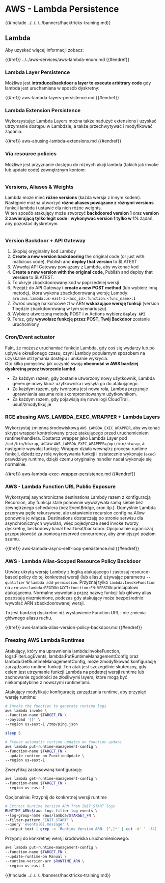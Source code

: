 # AWS - Lambda Persistence

{{#include ../../../../banners/hacktricks-training.md}}

## Lambda

Aby uzyskać więcej informacji zobacz:

{{#ref}}
../../aws-services/aws-lambda-enum.md
{{#endref}}

### Lambda Layer Persistence

Możliwe jest **introduce/backdoor a layer to execute arbitrary code** gdy lambda jest uruchamiana w sposób dyskretny:

{{#ref}}
aws-lambda-layers-persistence.md
{{#endref}}

### Lambda Extension Persistence

Wykorzystując Lambda Layers można także nadużyć extensions i uzyskać utrzymanie dostępu w Lambdzie, a także przechwytywać i modyfikować żądania.

{{#ref}}
aws-abusing-lambda-extensions.md
{{#endref}}

### Via resource policies

Możliwe jest przyznanie dostępu do różnych akcji lambda (takich jak invoke lub update code) zewnętrznym kontom:

<figure><img src="../../../../images/image (255).png" alt=""><figcaption></figcaption></figure>

### Versions, Aliases & Weights

Lambda może mieć **różne versions** (każda wersja z innym kodem).\
Następnie można utworzyć **różne aliases powiązane z różnymi versions** funkcji lambda i ustawić dla nich różne weights.\
W ten sposób atakujący może stworzyć **backdoored version 1** oraz **version 2 zawierającą tylko legit code** i **wykonywać version 1 tylko w 1%** żądań, aby pozostać dyskretnym.

<figure><img src="../../../../images/image (120).png" alt=""><figcaption></figcaption></figure>

### Version Backdoor + API Gateway

1. Skopiuj oryginalny kod Lambdy
2. **Create a new version backdooring** the original code (or just with malicious code). Publish and **deploy that version** to $LATEST
1. Wywołaj API Gateway powiązany z Lambdą, aby wykonać kod
3. **Create a new version with the original code**, Publish and deploy that **version** to $LATEST.
1. To ukryje zbackdoorowany kod w poprzedniej wersji
4. Przejdź do API Gateway i **create a new POST method** (lub wybierz inną metodę), która wykona zbackdoorowaną wersję Lambdy: `arn:aws:lambda:us-east-1:<acc_id>:function:<func_name>:1`
1. Zwróć uwagę na końcowe :1 w ARN **wskazujące wersję funkcji** (version 1 będzie zbackdoorowaną w tym scenariuszu).
5. Wybierz utworzoną metodę POST i w Actions wybierz **`Deploy API`**
6. Teraz, gdy **wywołasz funkcję przez POST, Twój Backdoor** zostanie uruchomiony

### Cron/Event actuator

Fakt, że możesz uruchamiać funkcje Lambda, gdy coś się wydarzy lub po upływie określonego czasu, czyni Lambdy popularnym sposobem na uzyskanie utrzymania dostępu i unikanie wykrycia.\
Oto kilka pomysłów, jak uczynić swoją **obecność w AWS bardziej dyskretną przez tworzenie lambd**.

- Za każdym razem, gdy zostanie utworzony nowy użytkownik, Lambda generuje nowy klucz użytkownika i wysyła go do atakującego.
- Za każdym razem, gdy tworzona jest nowa rola, Lambda przyznaje uprawnienia assume role skompromitowanym użytkownikom.
- Za każdym razem, gdy pojawiają się nowe logi CloudTrail, usuń/zmodyfikuj je

### RCE abusing AWS_LAMBDA_EXEC_WRAPPER + Lambda Layers

Wykorzystaj zmienną środowiskową `AWS_LAMBDA_EXEC_WRAPPER`, aby wykonać skrypt wrapper kontrolowany przez atakującego przed uruchomieniem runtime/handlera. Dostarcz wrapper jako Lambda Layer pod `/opt/bin/htwrap`, ustaw `AWS_LAMBDA_EXEC_WRAPPER=/opt/bin/htwrap`, a następnie wywołaj funkcję. Wrapper działa wewnątrz procesu runtime funkcji, dziedziczy rolę wykonywania funkcji i ostatecznie wykonuje (`exec`) prawdziwy runtime, dzięki czemu oryginalny handler nadal wykonuje się normalnie.

{{#ref}}
aws-lambda-exec-wrapper-persistence.md
{{#endref}}

### AWS - Lambda Function URL Public Exposure

Wykorzystaj asynchroniczne destinations Lambdy razem z konfiguracją Recursion, aby funkcja stale ponownie wywoływała samą siebie bez zewnętrznego schedulera (bez EventBridge, cron itp.). Domyślnie Lambda przerywa pętle rekursywne, ale ustawienie recursion config na Allow ponownie je włącza. Destinations dostarczają po stronie serwisu dla asynchronicznych wywołań, więc pojedyncze seed invoke tworzy dyskretny, bezkodowy kanał heartbeat/backdoor. Opcjonalnie ograniczaj przepustowość za pomocą reserved concurrency, aby zmniejszyć poziom szumu.

{{#ref}}
aws-lambda-async-self-loop-persistence.md
{{#endref}}

### AWS - Lambda Alias-Scoped Resource Policy Backdoor

Utwórz ukrytą wersję Lambdy z logiką atakującego i zastosuj resource-based policy do tej konkretnej wersji (lub aliasu) używając parametru `--qualifier` w `lambda add-permission`. Przyznaj tylko `lambda:InvokeFunction` na `arn:aws:lambda:REGION:ACCT:function:FN:VERSION` principalowi atakującemu. Normalne wywołania przez nazwę funkcji lub główny alias pozostają niezmienione, podczas gdy atakujący może bezpośrednio wywołać ARN zbackdoorowanej wersji.

To jest bardziej dyskretne niż wystawienie Function URL i nie zmienia głównego aliasu ruchu.

{{#ref}}
aws-lambda-alias-version-policy-backdoor.md
{{#endref}}

### Freezing AWS Lambda Runtimes

Atakujący, który ma uprawnienia lambda:InvokeFunction, logs:FilterLogEvents, lambda:PutRuntimeManagementConfig oraz lambda:GetRuntimeManagementConfig, może zmodyfikować konfigurację zarządzania runtime funkcji. Ten atak jest szczególnie skuteczny, gdy celem jest utrzymanie funkcji Lambda na podatnej wersji runtime lub zachowanie zgodności ze złośliwymi layers, które mogą być niekompatybilne z nowszymi runtime'ami.

Atakujący modyfikuje konfigurację zarządzania runtime, aby przypiąć wersję runtime:
```bash
# Invoke the function to generate runtime logs
aws lambda invoke \
--function-name $TARGET_FN \
--payload '{}' \
--region us-east-1 /tmp/ping.json

sleep 5

# Freeze automatic runtime updates on function update
aws lambda put-runtime-management-config \
--function-name $TARGET_FN \
--update-runtime-on FunctionUpdate \
--region us-east-1
```
Zweryfikuj zastosowaną konfigurację:
```bash
aws lambda get-runtime-management-config \
--function-name $TARGET_FN \
--region us-east-1
```
Opcjonalnie: Przypnij do konkretnej wersji runtime
```bash
# Extract Runtime Version ARN from INIT_START logs
RUNTIME_ARN=$(aws logs filter-log-events \
--log-group-name /aws/lambda/$TARGET_FN \
--filter-pattern "INIT_START" \
--query 'events[0].message' \
--output text | grep -o 'Runtime Version ARN: [^,]*' | cut -d' ' -f4)
```
Przypnij do konkretnej wersji środowiska uruchomieniowego:
```bash
aws lambda put-runtime-management-config \
--function-name $TARGET_FN \
--update-runtime-on Manual \
--runtime-version-arn $RUNTIME_ARN \
--region us-east-1
```
{{#include ../../../../banners/hacktricks-training.md}}
